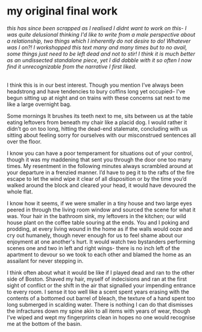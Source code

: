 <h1>my original final work</h1>
<h6>this has since been scrapped as I realised I didnt want to work on this- I was quite delusional thinking I'd like to write from a 
male perspective about a relationship, two things which I inherently do not desire to do! Whatever was I on?!
I workshopped this text many and many times but to no avail, some things just need to be left dead and not to stir! I think it is much better as 
an undissected standalone piece, yet I did dabble with it so often I now find it unrecognizable from the narrative I first liked. </h6>
I think this is in our best interest. Though you mention I’ve always been headstrong and have tendencies to bury coffins long yet occupied– I’ve begun sitting up at night and on trains with these concerns sat next to me like a large overnight bag. 

Some mornings It brushes its teeth next to me, sits between us at the table eating leftovers from beneath my chair like a placid dog. I would rather it didn’t go on too long, hitting the dead-end stalemate, concluding with us sitting about feeling sorry for ourselves with our misconstrued sentences all over the floor. 

I know you can have a poor temperament for situations out of your control, though it was my maddening that sent you through the door one too many times. My resentment in the following minutes always scrambled around at your departure in a frenzied manner. I’d have to peg it to the rafts of the fire escape to let the wind wipe it clear of all disposition or by the time you’d walked around the block and cleared your head, it would have devoured the whole flat. 

I know how it seems, if we were smaller in a tiny house and two large eyes peered in through the living room window and sourced the scene for what it was. Your hair in the bathroom sink, my leftovers in the kitchen; our wild house plant on the coffee table souring at the ends. You and I poking and prodding, at every living wound in the home as if the walls would ooze and cry out humanely, though never enough for us to feel shame about our enjoyment at one another's hurt. It would watch two bystanders performing scenes one and two in left and right wings- there is no inch left of the apartment to devour so we took to each other and blamed the home as an assailant for never stepping in.

I think often about what it would be like if I played dead and ran to the other side of Boston. Shaved my hair, myself of  indecisions and ran at the first sight of conflict or the shift in the air that signalled your impending entrance to every room. I sense it too well like a scent spent years erasing with the contents of a bottomed out barrel of bleach, the texture of a hand spent too long submerged in scalding water. There is nothing I can do that dismisses the infractures down my spine akin to all items with years of wear, though I’ve wiped and wept my fingerprints clean in hopes no one would recognise me at the bottom of the basin. 




